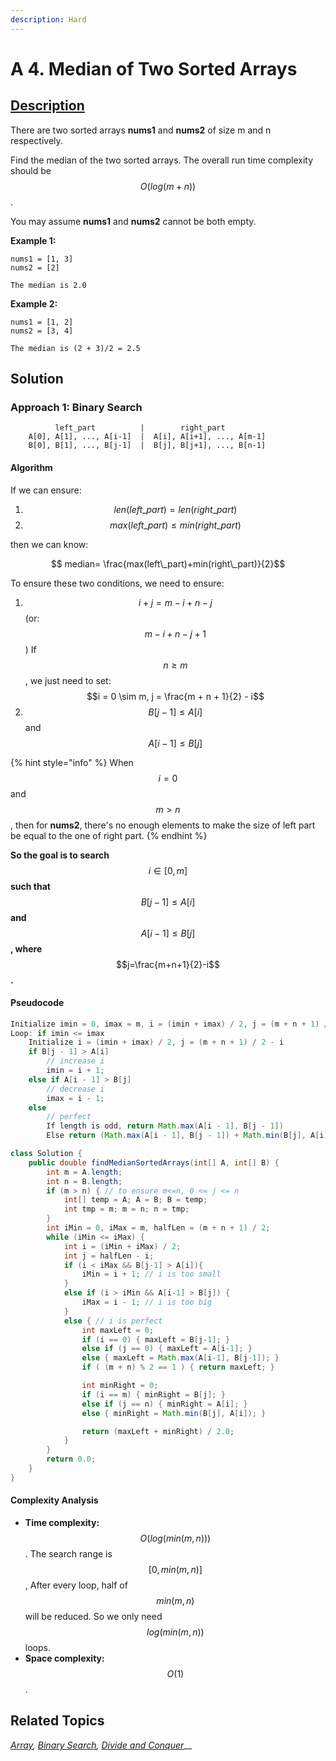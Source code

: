 ```yaml
---
description: Hard
---
```


# A 4. Median of Two Sorted Arrays

## [Description](https://leetcode.com/problems/median-of-two-sorted-arrays/)

There are two sorted arrays **nums1** and **nums2** of size m and n respectively.

Find the median of the two sorted arrays. The overall run time complexity should be $$O(log(m+n))$$.

You may assume **nums1** and **nums2** cannot be both empty.

**Example 1:**

```text
nums1 = [1, 3]
nums2 = [2]

The median is 2.0
```

**Example 2:**

```text
nums1 = [1, 2]
nums2 = [3, 4]

The median is (2 + 3)/2 = 2.5
```

## Solution

### Approach 1: Binary Search

```text
          left_part          |        right_part
    A[0], A[1], ..., A[i-1]  |  A[i], A[i+1], ..., A[m-1]
    B[0], B[1], ..., B[j-1]  |  B[j], B[j+1], ..., B[n-1]
```

#### **Algorithm**

If we can ensure:

1. $$len(left\_part)=len(right\_part)$$
2. $$max(left\_part) \leq min(right\_part)$$

then we can know:

$$
median= \frac{max(left\_part)+min(right\_part)}{2}
​
$$

To ensure these two conditions, we need to ensure:

1. $$i+j=m−i+n−j$$ \(or: $$m - i + n - j + 1$$\) If $$n \geq m$$, we just need to set: $$i = 0 \sim m, j = \frac{m + n + 1}{2} - i$$
2. $$B[j-1] \leq A[i]$$ and $$A[i-1] \leq B[j]$$

{% hint style="info" %}
When $$i = 0$$and $$m > n$$, then for **nums2**, there's no enough elements to make the size of left part be equal to the one of right part.
{% endhint %}

**So the goal is to search** $$i \in [0, m]$$**such that** $$B[j-1] \leq A[i]$$ **and** $$A[i-1] \leq B[j]$$**, where** $$j=\frac{m+n+1}{2}-i$$**.**

#### **P**seudocode

```java
Initialize imin = 0, imax = m, i = (imin + imax) / 2, j = (m + n + 1) / 2 -i
Loop: if imin <= imax
    Initialize i = (imin + imax) / 2, j = (m + n + 1) / 2 - i
    if B[j - 1] > A[i]
        // increase i
        imin = i + 1;
    else if A[i - 1] > B[j]
        // decrease i
        imax = i - 1;
    else
        // perfect
        If length is odd, return Math.max(A[i - 1], B[j - 1])
        Else return (Math.max(A[i - 1], B[j - 1]) + Math.min(B[j], A[i])) / 2;
```

```java
class Solution {
    public double findMedianSortedArrays(int[] A, int[] B) {
        int m = A.length;
        int n = B.length;
        if (m > n) { // to ensure m<=n, 0 <= j <= n
            int[] temp = A; A = B; B = temp;
            int tmp = m; m = n; n = tmp;
        }
        int iMin = 0, iMax = m, halfLen = (m + n + 1) / 2;
        while (iMin <= iMax) {
            int i = (iMin + iMax) / 2;
            int j = halfLen - i;
            if (i < iMax && B[j-1] > A[i]){
                iMin = i + 1; // i is too small
            }
            else if (i > iMin && A[i-1] > B[j]) {
                iMax = i - 1; // i is too big
            }
            else { // i is perfect
                int maxLeft = 0;
                if (i == 0) { maxLeft = B[j-1]; }
                else if (j == 0) { maxLeft = A[i-1]; }
                else { maxLeft = Math.max(A[i-1], B[j-1]); }
                if ( (m + n) % 2 == 1 ) { return maxLeft; }

                int minRight = 0;
                if (i == m) { minRight = B[j]; }
                else if (j == n) { minRight = A[i]; }
                else { minRight = Math.min(B[j], A[i]); }

                return (maxLeft + minRight) / 2.0;
            }
        }
        return 0.0;
    }
}
```

#### Complexity Analysis

* **Time complexity:** $$O(log(min(m, n)))$$. The search range is $$[0, min(m, n)]$$, After every loop, half of $$min(m, n)$$ will be reduced. So we only need $$log(min(m, n))$$loops.
* **Space complexity:** $$O(1)$$.

## Related Topics

[_Array_](https://leetcode.com/tag/Array/)_,_ [_Binary Search_](https://leetcode.com/tag/binary-search/)_,_ [_Divide and Conquer_](https://leetcode.com/tag/divide-and-conquer/)\_\_

